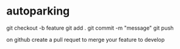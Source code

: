 # autoparking

git checkout -b feature
git add .
git commit -m "message"
git push

on github
create a pull requet to merge your feature to develop

